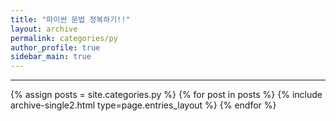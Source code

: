```yaml
---
title: "파이썬 문법 정복하기!!"
layout: archive
permalink: categories/py
author_profile: true
sidebar_main: true
---
```


<!-- 공백이 포함되어 있는 카테고리 이름의 경우 site.categories.['a b c'] 이런식으로! -->

***

{% assign posts = site.categories.py %}
{% for post in posts %} {% include archive-single2.html type=page.entries_layout %} {% endfor %}
